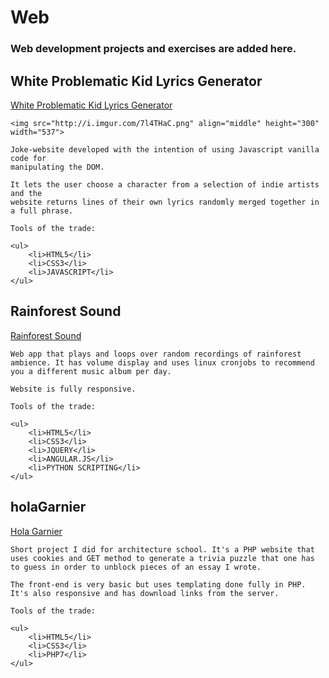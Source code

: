 # Web 
<h3> Web development projects and exercises are added here.</h3>

<h2> White Problematic Kid Lyrics Generator </h2>
<a href="http://whiteproblematickid-lyricsgenerator.com">White Problematic Kid Lyrics Generator</a>

	<img src="http://i.imgur.com/7l4THaC.png" align="middle" height="300" width="537">

	Joke-website developed with the intention of using Javascript vanilla code for 
	manipulating the DOM.

	It lets the user choose a character from a selection of indie artists and the
	website returns lines of their own lyrics randomly merged together in a full phrase.

	Tools of the trade:

	<ul>
		<li>HTML5</li>
		<li>CSS3</li>
		<li>JAVASCRIPT</li>
	</ul>

<h2> Rainforest Sound </h2> 
<a href="http://www.rainforestsound.com">Rainforest Sound</a>

	Web app that plays and loops over random recordings of rainforest ambience. It has volume display and uses linux cronjobs to recommend you a different music album per day.

	Website is fully responsive.

	Tools of the trade:

	<ul>
		<li>HTML5</li>
		<li>CSS3</li>
		<li>JQUERY</li>
		<li>ANGULAR.JS</li>
		<li>PYTHON SCRIPTING</li>
	</ul>

<h2> holaGarnier </h2> 
<a href="http://holagarnier.xyz">Hola Garnier</a>

	Short project I did for architecture school. It's a PHP website that uses cookies and GET method to generate a trivia puzzle that one has to guess in order to unblock pieces of an essay I wrote.

	The front-end is very basic but uses templating done fully in PHP. It's also responsive and has download links from the server.

	Tools of the trade:

	<ul>
		<li>HTML5</li>
		<li>CSS3</li>
		<li>PHP7</li>
	</ul>

